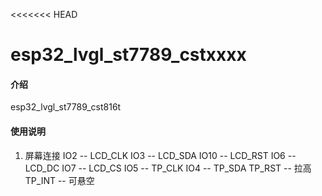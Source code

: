 <<<<<<< HEAD
# esp32_lvgl_st7789_cstxxxx

#### 介绍
esp32_lvgl_st7789_cst816t

#### 使用说明

1.  屏幕连接
  IO2  --  LCD_CLK
  IO3  --  LCD_SDA
  IO10 --  LCD_RST
  IO6  --  LCD_DC
  IO7  --  LCD_CS
  IO5  --  TP_CLK
  IO4  --  TP_SDA
  TP_RST  --  拉高
  TP_INT  --  可悬空


